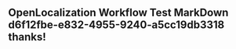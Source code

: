 <properties
ms.topic="hero-topic"
ms.test1="hero-topic"
ms.test2="test"/>

## OpenLocalization Workflow Test MarkDown d6f12fbe-e832-4955-9240-a5cc19db3318 thanks!
